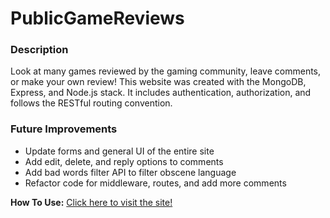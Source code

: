# PublicGameReviews

### Description
Look at many games reviewed by the gaming community, leave comments, or make your own review! This website was created with the MongoDB, Express, and Node.js stack. It includes authentication, authorization, and follows the RESTful routing convention. 

### Future Improvements
  * Update forms and general UI of the entire site
  * Add edit, delete, and reply options to comments
  * Add bad words filter API to filter obscene language
  * Refactor code for middleware, routes, and add more comments

**How To Use:**
[Click here to visit the site!](https://secure-basin-60888.herokuapp.com/)
